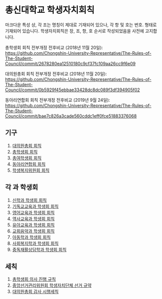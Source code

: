 # 총신대학교 학생자치회칙
마크다운 특성 상, 각 조는 명칭이 제대로 기재되어 있으나, 각 항 및 호는 번호. 형태로 기재되어 있습니다.
학생자치회칙은 장, 조, 항, 호 순서로 작성되었음을 사전에 고지합니다.

총학생회 회칙 전부개정 전후비교 (2018년 11월 20일):<br>https://github.com/Chongshin-University-Representative/The-Rules-of-The-Student-Council/commit/2678280ea12510180c9cf37fc109aa26cc9f6e09

대의원총회 회칙 전부개정 전후비교 (2018년 11월 20일):<br>https://github.com/Chongshin-University-Representative/The-Rules-of-The-Student-Council/commit/0b5929f45ebbae33428dc8dc089f3df394905f02

동아리연합회 회칙 전부개정 전후비교 (2019년 9월 24일):<br>https://github.com/Chongshin-University-Representative/The-Rules-of-The-Student-Council/commit/bae7c826a3cade560cddc1eff0fce51883376068

## 기구

1. [대의원총회 회칙](대의원총회.md)
2. [총학생회 회칙](총학생회.md)
3. [총여학생회 회칙](총여학생회.md)
4. [동아리연합회 회칙](동아리연합회.md)
5. [학생복지위원회 회칙](학생복지위원회.md)

## 각 과 학생회

1. [신학과 학생회 회칙](신학과.md)
2. [기독교교육과 학생회 회칙](기독교교육과.md)
3. [영어교육과 학생회 회칙](영어교육과.md)
4. [역사교육과 학생회 회칙](역사교육과.md)
5. [유아교육과 학생회 회칙](유아교육과.md)
6. [교회음악과 학생회 회칙](교회음악과.md)
7. [아동학과 학생회 회칙](아동학과.md)
8. [사회복지학과 학생회 회칙](사회복지학과.md)
9. [중독재활상담학과 학생회 회칙](중독재활상담학과.md)

## 세칙

1. [총학생회 의사 진행 규칙](의사진행규칙.md)
2. [중앙선거관리위원회 학생자치단체 선거 규약](중앙선거관리위원회.md)
3. [대의원총회 감사 시행세칙](감사시행세칙.md)
